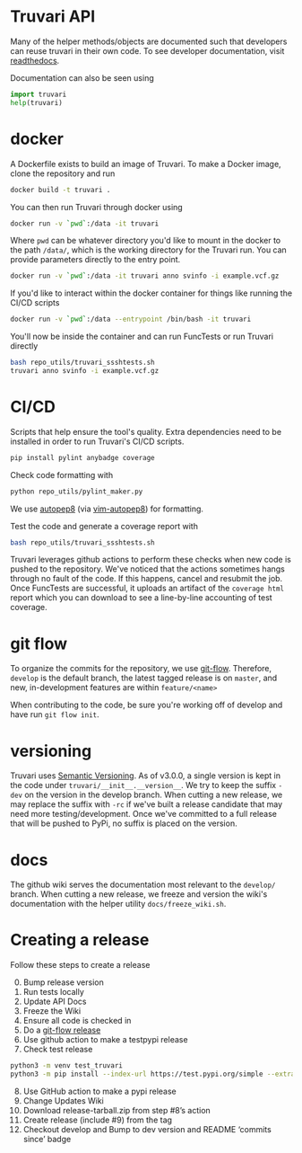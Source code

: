 # Truvari API
Many of the helper methods/objects are documented such that developers can reuse truvari in their own code. To see developer documentation, visit [readthedocs](https://truvari.readthedocs.io/en/latest/).

Documentation can also be seen using
```python
import truvari
help(truvari)
```

# docker

A Dockerfile exists to build an image of Truvari. To make a Docker image, clone the repository and run
```bash
docker build -t truvari .
```

You can then run Truvari through docker using
```bash
docker run -v `pwd`:/data -it truvari
```
Where `pwd` can be whatever directory you'd like to mount in the docker to the path `/data/`, which is the working directory for the Truvari run. You can provide parameters directly to the entry point.
```bash
docker run -v `pwd`:/data -it truvari anno svinfo -i example.vcf.gz
```

If you'd like to interact within the docker container for things like running the CI/CD scripts
```bash
docker run -v `pwd`:/data --entrypoint /bin/bash -it truvari
```
You'll now be inside the container and can run FuncTests or run Truvari directly
```bash
bash repo_utils/truvari_ssshtests.sh
truvari anno svinfo -i example.vcf.gz
```

# CI/CD

Scripts that help ensure the tool's quality. Extra dependencies need to be installed in order to run Truvari's CI/CD scripts. 

```bash
pip install pylint anybadge coverage
```

Check code formatting with 
```bash
python repo_utils/pylint_maker.py
```
We use [autopep8](https://pypi.org/project/autopep8/) (via [vim-autopep8](https://github.com/tell-k/vim-autopep8)) for formatting.

Test the code and generate a coverage report with 
```bash
bash repo_utils/truvari_ssshtests.sh
```

Truvari leverages github actions to perform these checks when new code is pushed to the repository. We've noticed that the actions sometimes hangs through no fault of the code. If this happens, cancel and resubmit the job. Once FuncTests are successful, it uploads an artifact of the `coverage html` report which you can download to see a line-by-line accounting of test coverage.

# git flow

To organize the commits for the repository, we use [git-flow](https://danielkummer.github.io/git-flow-cheatsheet/). Therefore, `develop` is the default branch, the latest tagged release is on `master`, and new, in-development features are within `feature/<name>`

When contributing to the code, be sure you're working off of develop and have run `git flow init`.
 
# versioning

Truvari uses [Semantic Versioning](https://semver.org/). As of v3.0.0, a single version is kept in the code under `truvari/__init__.__version__`. We try to keep the suffix `-dev` on the version in the develop branch. When cutting a new release, we may replace the suffix with `-rc` if we've built a release candidate that may need more testing/development. Once we've committed to a full release that will be pushed to PyPi, no suffix is placed on the version.

# docs

The github wiki serves the documentation most relevant to the `develop/` branch. When cutting a new release, we freeze and version the wiki's documentation with the helper utility `docs/freeze_wiki.sh`.

# Creating a release
Follow these steps to create a release

0) Bump release version
1) Run tests locally
2) Update API Docs
3) Freeze the Wiki
4) Ensure all code is checked in
5) Do a [git-flow release](https://danielkummer.github.io/git-flow-cheatsheet/)
6) Use github action to make a testpypi release
7) Check test release
```bash
python3 -m venv test_truvari
python3 -m pip install --index-url https://test.pypi.org/simple --extra-index-url https://pypi.org/simple/ truvari
```
8) Use GitHub action to make a pypi release
9) Change Updates Wiki
10) Download release-tarball.zip from step #8’s action
11) Create release (include #9) from the tag
12) Checkout develop and Bump to dev version and README ‘commits since’ badge